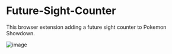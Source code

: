 # Future-Sight-Counter

This browser extension adding a future sight counter to Pokemon Showdown.

![image](https://user-images.githubusercontent.com/73107662/124519796-06caf100-de08-11eb-88da-81a4498e245c.png)
